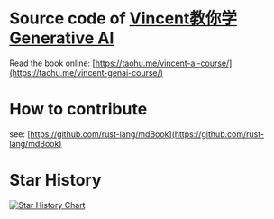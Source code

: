 # Source code of [Vincent教你学Generative AI](https://taohu.me/vincent-ai-course/)

Read the book online: [https://taohu.me/vincent-ai-course/](https://taohu.me/vincent-genai-course/)

# How to contribute

see: [https://github.com/rust-lang/mdBook](https://github.com/rust-lang/mdBook)


# Star History

 [![Star History Chart](https://api.star-history.com/svg?repos=dongzhuoyao/vincent-ai-course&type=Date)](https://star-history.com/#dongzhuoyao/vincent-ai-course&Date)
